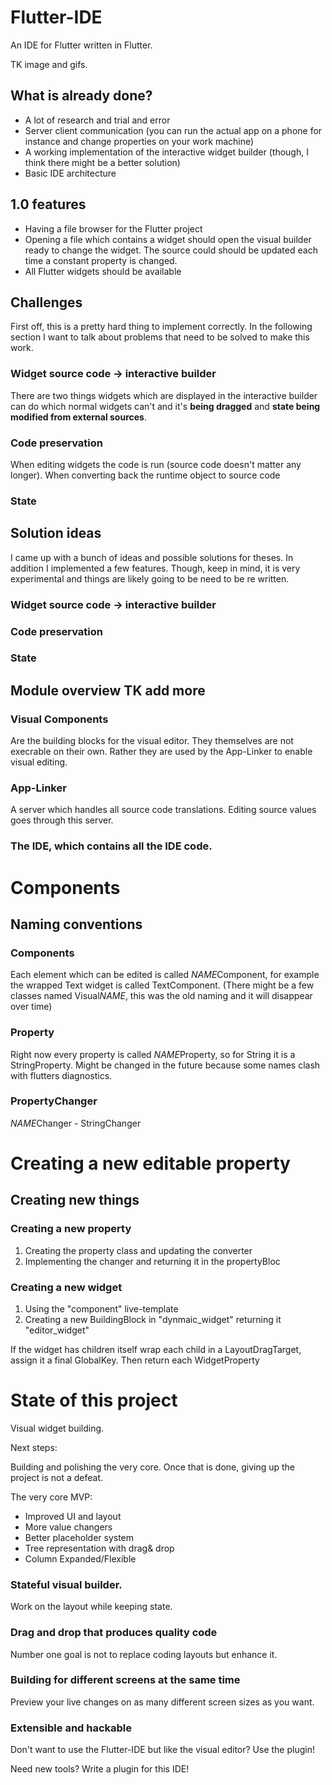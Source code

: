 # Flutter-IDE

An IDE for Flutter written in Flutter.


TK image and gifs.


## What is already done?

- A lot of research and trial and error
- Server client communication (you can run the actual app on a phone for instance 
and change properties on your work machine)
- A working implementation of the interactive widget builder (though, I think
there might be a better solution)
- Basic IDE architecture

## 1.0 features

- Having a file browser for the Flutter project
- Opening a file which contains a widget should open the visual builder
ready to change the widget. The source could should be updated each time a 
constant property is changed.
- All Flutter widgets should be available



## Challenges

First off, this is a pretty hard thing to implement correctly. In the following
section I want to talk about problems that need to be solved to make this work.


### Widget source code -> interactive builder

There are two things widgets which are displayed in the interactive builder 
can do which normal widgets can't and it's **being dragged** and 
**state being modified from external sources**.

### Code preservation 
When editing widgets the code is run (source code doesn't matter any longer). 
When converting back the runtime object to source code 


### State




## Solution ideas
I came up with a bunch of ideas and possible solutions for theses. In addition
I implemented a few features. Though, keep in mind, it is very experimental and things
are likely going to be need to be re written.


### Widget source code -> interactive builder


### Code preservation  


### State




## Module overview TK add more 

### Visual Components

Are the building blocks for the visual editor. They themselves are not
execrable on their own. Rather they are used by the App-Linker to enable
visual editing.

### App-Linker

A server which handles all source code translations. Editing source values
goes through this server.

### The IDE, which contains all the IDE code.




# Components

## Naming conventions

### Components
Each element which can be edited is called $NAME$Component, for example the wrapped
Text widget is called TextComponent.
(There might be a few classes named Visual$NAME$, this was the old naming and it will disappear over time)

### Property

Right now every property is called $NAME$Property, so for String it is a StringProperty.
Might be changed in the future because some names clash with flutters diagnostics.

### PropertyChanger

$NAME$Changer - StringChanger

# Creating a new editable property

## Creating new things

### Creating a new property

1. Creating the property class and updating the converter
2. Implementing the changer and returning it in the propertyBloc


### Creating a new widget

1. Using the "component" live-template
2. Creating a new BuildingBlock in "dynmaic_widget" returning it "editor_widget"

If the widget has children itself wrap each child in a LayoutDragTarget, assign it a final GlobalKey. Then
return each WidgetProperty

# State of this project


Visual widget building.

Next steps:

Building and polishing the very core. Once that is done, giving up the project is not a defeat.

The very core MVP:

- Improved UI and layout
- More value changers
- Better placeholder system
- Tree representation with drag& drop
- Column Expanded/Flexible


### Stateful visual builder.

Work on the layout while keeping state.

### Drag and drop that produces quality code

Number one goal is not to replace coding layouts but enhance it.

### Building for different screens at the same time

Preview your live changes on as many different screen sizes as you want.

### Extensible and hackable

Don't want to use the Flutter-IDE but like the visual editor? Use the plugin!

Need new tools? Write a plugin for this IDE!
